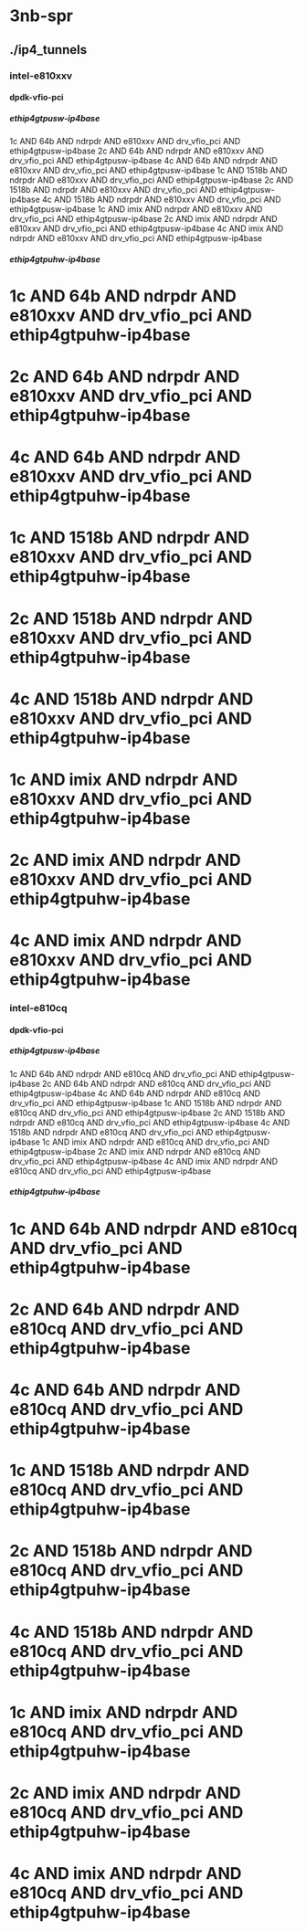 # 3nb-spr
## ./ip4_tunnels
### intel-e810xxv
#### dpdk-vfio-pci
##### ethip4gtpusw-ip4base
1c AND 64b AND ndrpdr AND e810xxv AND drv_vfio_pci AND ethip4gtpusw-ip4base
2c AND 64b AND ndrpdr AND e810xxv AND drv_vfio_pci AND ethip4gtpusw-ip4base
4c AND 64b AND ndrpdr AND e810xxv AND drv_vfio_pci AND ethip4gtpusw-ip4base
1c AND 1518b AND ndrpdr AND e810xxv AND drv_vfio_pci AND ethip4gtpusw-ip4base
2c AND 1518b AND ndrpdr AND e810xxv AND drv_vfio_pci AND ethip4gtpusw-ip4base
4c AND 1518b AND ndrpdr AND e810xxv AND drv_vfio_pci AND ethip4gtpusw-ip4base
1c AND imix AND ndrpdr AND e810xxv AND drv_vfio_pci AND ethip4gtpusw-ip4base
2c AND imix AND ndrpdr AND e810xxv AND drv_vfio_pci AND ethip4gtpusw-ip4base
4c AND imix AND ndrpdr AND e810xxv AND drv_vfio_pci AND ethip4gtpusw-ip4base
##### ethip4gtpuhw-ip4base
# 1c AND 64b AND ndrpdr AND e810xxv AND drv_vfio_pci AND ethip4gtpuhw-ip4base
# 2c AND 64b AND ndrpdr AND e810xxv AND drv_vfio_pci AND ethip4gtpuhw-ip4base
# 4c AND 64b AND ndrpdr AND e810xxv AND drv_vfio_pci AND ethip4gtpuhw-ip4base
# 1c AND 1518b AND ndrpdr AND e810xxv AND drv_vfio_pci AND ethip4gtpuhw-ip4base
# 2c AND 1518b AND ndrpdr AND e810xxv AND drv_vfio_pci AND ethip4gtpuhw-ip4base
# 4c AND 1518b AND ndrpdr AND e810xxv AND drv_vfio_pci AND ethip4gtpuhw-ip4base
# 1c AND imix AND ndrpdr AND e810xxv AND drv_vfio_pci AND ethip4gtpuhw-ip4base
# 2c AND imix AND ndrpdr AND e810xxv AND drv_vfio_pci AND ethip4gtpuhw-ip4base
# 4c AND imix AND ndrpdr AND e810xxv AND drv_vfio_pci AND ethip4gtpuhw-ip4base
### intel-e810cq
#### dpdk-vfio-pci
##### ethip4gtpusw-ip4base
1c AND 64b AND ndrpdr AND e810cq AND drv_vfio_pci AND ethip4gtpusw-ip4base
2c AND 64b AND ndrpdr AND e810cq AND drv_vfio_pci AND ethip4gtpusw-ip4base
4c AND 64b AND ndrpdr AND e810cq AND drv_vfio_pci AND ethip4gtpusw-ip4base
1c AND 1518b AND ndrpdr AND e810cq AND drv_vfio_pci AND ethip4gtpusw-ip4base
2c AND 1518b AND ndrpdr AND e810cq AND drv_vfio_pci AND ethip4gtpusw-ip4base
4c AND 1518b AND ndrpdr AND e810cq AND drv_vfio_pci AND ethip4gtpusw-ip4base
1c AND imix AND ndrpdr AND e810cq AND drv_vfio_pci AND ethip4gtpusw-ip4base
2c AND imix AND ndrpdr AND e810cq AND drv_vfio_pci AND ethip4gtpusw-ip4base
4c AND imix AND ndrpdr AND e810cq AND drv_vfio_pci AND ethip4gtpusw-ip4base
##### ethip4gtpuhw-ip4base
# 1c AND 64b AND ndrpdr AND e810cq AND drv_vfio_pci AND ethip4gtpuhw-ip4base
# 2c AND 64b AND ndrpdr AND e810cq AND drv_vfio_pci AND ethip4gtpuhw-ip4base
# 4c AND 64b AND ndrpdr AND e810cq AND drv_vfio_pci AND ethip4gtpuhw-ip4base
# 1c AND 1518b AND ndrpdr AND e810cq AND drv_vfio_pci AND ethip4gtpuhw-ip4base
# 2c AND 1518b AND ndrpdr AND e810cq AND drv_vfio_pci AND ethip4gtpuhw-ip4base
# 4c AND 1518b AND ndrpdr AND e810cq AND drv_vfio_pci AND ethip4gtpuhw-ip4base
# 1c AND imix AND ndrpdr AND e810cq AND drv_vfio_pci AND ethip4gtpuhw-ip4base
# 2c AND imix AND ndrpdr AND e810cq AND drv_vfio_pci AND ethip4gtpuhw-ip4base
# 4c AND imix AND ndrpdr AND e810cq AND drv_vfio_pci AND ethip4gtpuhw-ip4base
